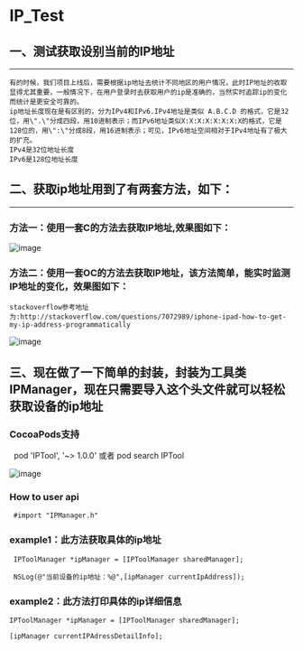 # IP_Test
## 一、测试获取设别当前的IP地址
-----------------------

    有的时候，我们项目上线后，需要根据ip地址去统计不同地区的用户情况，此时IP地址的收取显得尤其重要，一般情况下，在用户登录时去获取用户的ip是准确的，当然实时追踪ip的变化而统计是更安全可靠的。
    ip地址长度现在是有区别的，分为IPv4和IPv6.IPv4地址是类似 A.B.C.D 的格式，它是32位，用\".\"分成四段，用10进制表示；而IPv6地址类似X:X:X:X:X:X:X:X的格式，它是128位的，用\":\"分成8段，用16进制表示；可见，IPv6地址空间相对于IPv4地址有了极大的扩充。
    IPv4是32位地址长度
    IPv6是128位地址长度


## 二、获取ip地址用到了有两套方法，如下：
-----------------------
   
### 方法一：使用一套C的方法去获取IP地址,效果图如下：

![image](https://github.com/xiayuanquan/IP_Test/blob/master/IPDemo/IP_Test/source/test1.png)

### 方法二：使用一套OC的方法去获取IP地址，该方法简单，能实时监测IP地址的变化，效果图如下：

    stackoverflow参考地址为:http://stackoverflow.com/questions/7072989/iphone-ipad-how-to-get-my-ip-address-programmatically
    
![image](https://github.com/xiayuanquan/IP_Test/blob/master/IPDemo/IP_Test/source/test2.png)



## 三、现在做了一下简单的封装，封装为工具类IPManager，现在只需要导入这个头文件就可以轻松获取设备的ip地址
### CocoaPods支持

    pod 'IPTool', '~> 1.0.0' 或者 pod search IPTool
      
![image](https://github.com/xiayuanquan/IP_Test/blob/master/IPDemo/IP_Test/source/test3.png)    
### How to user api
     
     #import "IPManager.h"
     
### example1：此方法获取具体的ip地址   
     
     IPToolManager *ipManager = [IPToolManager sharedManager]; 
     
     NSLog(@"当前设备的ip地址：%@",[ipManager currentIpAddress]); 
      
### example2：此方法打印具体的ip详细信息
    
    IPToolManager *ipManager = [IPToolManager sharedManager];
    
    [ipManager currentIPAdressDetailInfo];
